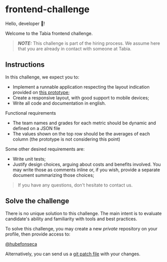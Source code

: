 # frontend-challenge

Hello, developer :wave:!

Welcome to the Tabia frontend challenge.

> **_NOTE:_** This challenge is part of the hiring process. We assume here that you are already in contact with someone at Tabia.

## Instructions

In this challenge, we expect you to:

- Implement a runnable application respecting the layout indication provided on [this prototype](https://www.figma.com/file/OEBEuaoyJw4cUA0fTtNN2W/Challenge);
- Create a responsive layout, with good support to mobile devices;
- Write all code and documentation in english.

Functional requirements

- The team names and grades for each metric should be dynamic and defined on a JSON file
- The values shown on the top row should be the averages of each column (the prototype is not considering this point)

Some other desired requirements are:

- Write unit tests;
- Justify design choices, arguing about costs and benefits involved. You may write those as comments inline or, if you wish, provide a separate document summarizing those choices;

> If you have any questions, don't hesitate to contact us.

## Solve the challenge

There is no unique solution to this challenge. The main intent is to evaluate candidate's ability and familiarity with tools and best practices.

To solve this challenge, you may create a new *private* repository on your profile, then provide access to:

[@hubefonseca](https://github.com/hubefonseca)

Alternatively, you can send us a [git patch file](https://www.devroom.io/2009/10/26/how-to-create-and-apply-a-patch-with-git/) with your changes.
